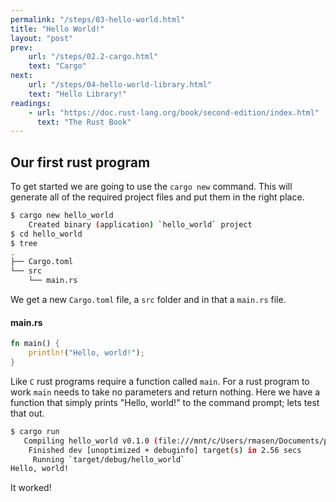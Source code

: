 ```yaml
---
permalink: "/steps/03-hello-world.html"
title: "Hello World!"
layout: "post"
prev: 
    url: "/steps/02.2-cargo.html"
    text: "Cargo"
next: 
    url: "/steps/04-hello-world-library.html"
    text: "Hello Library!"
readings:
    - url: "https://doc.rust-lang.org/book/second-edition/index.html"
      text: "The Rust Book"
---
```

## Our first rust program
<div class="explain">
To get started we are going to use the <code>cargo new</code> command. This will generate all of the required project files and put them in the right place.
</div>

```bash
$ cargo new hello_world
    Created binary (application) `hello_world` project
$ cd hello_world
$ tree
.
├── Cargo.toml
└── src
    └── main.rs
```
<div class="explain">
We get a new <code>Cargo.toml</code> file, a <code>src</code> folder and in that a <code>main.rs</code> file.
</div>

#### main.rs
```rust
fn main() {
    println!("Hello, world!");
}
```
<div class="explain">


Like <code>C</code> rust programs require a function called <code>main</code>. For a rust program to work <code>main</code> needs to take no parameters and return nothing. Here we have a function that simply prints "Hello, world!" to the command prompt; lets test that out.
</div>

```bash
$ cargo run
   Compiling hello_world v0.1.0 (file:///mnt/c/Users/rmasen/Documents/projects/hello_world)
    Finished dev [unoptimized + debuginfo] target(s) in 2.56 secs
     Running `target/debug/hello_world`
Hello, world!
```
<div class="explain">
It worked!
</div>